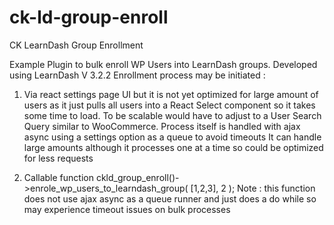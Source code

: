 # ck-ld-group-enroll
 CK LearnDash Group Enrollment

Example Plugin to bulk enroll WP Users into LearnDash groups.
Developed using LearnDash V 3.2.2
Enrollment process may be initiated :
1. Via react settings page UI but it is not yet optimized for large amount of users as it just pulls all users into a React Select component so it takes some time to load. 
To be scalable would have to adjust to a User Search Query similar to WooCommerce.
Process itself is handled with ajax async using a settings option as a queue to avoid timeouts It can handle large amounts although it processes one at a time so could be optimized for less requests 

2. Callable function ckld_group_enroll()->enrole_wp_users_to_learndash_group( [1,2,3], 2 );
Note : this function does not use ajax async as a queue runner and just does a do while so may experience timeout issues on bulk processes
